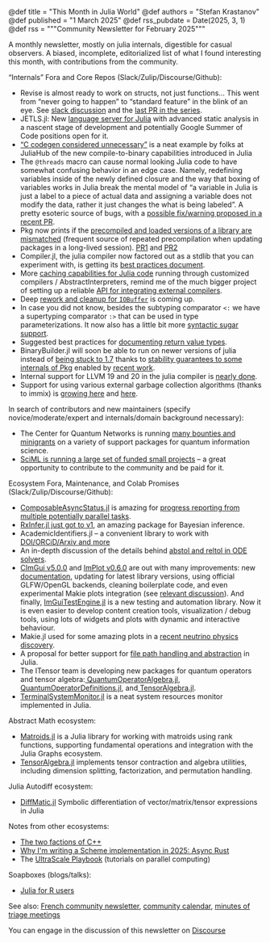 @def title = "This Month in Julia World"
@def authors = "Stefan Krastanov"
@def published = "1 March 2025"
@def rss_pubdate = Date(2025, 3, 1)
@def rss = """Community Newsletter for February 2025"""

A monthly newsletter, mostly on julia internals, digestible for casual observers. A biased, incomplete, editorialized list of what I found interesting this month, with contributions from the community.

“Internals” Fora and Core Repos (Slack/Zulip/Discourse/Github):

* Revise is almost ready to work on structs, not just functions… This went from “never going to happen” to “standard feature” in the blink of an eye. See [slack discussion](https://julialang.slack.com/archives/C03D578FCDD/p1738836742511929) and the [last PR in the series](https://github.com/JuliaLang/julia/pull/57253).
* JETLS.jl: New [language server for Julia](https://julialang.slack.com/archives/C6FGJ8REC/p1739952975346129) with advanced static analysis in a nascent stage of development and potentially Google Summer of Code positions open for it.
* [“C codegen considered unnecessary”](https://arxiv.org/abs/2502.01128) is a neat example by folks at JuliaHub of the new compile-to-binary capabilities introduced in Julia
* The `@threads` macro can cause normal looking Julia code to have somewhat confusing behavior in an edge case. Namely, redefining variables inside of the newly defined closure and the way that boxing of variables works in Julia break the mental model of “a variable in Julia is just a label to a piece of actual data and assigning a variable does not modify the data, rather it just changes the what is being labeled”. A pretty esoteric source of bugs, with a [possible fix/warning proposed in a recent PR](https://github.com/JuliaLang/julia/pull/57185).
* Pkg now prints if the [precompiled and loaded versions of a library are mismatched](https://julialang.slack.com/archives/C03D578FCDD/p1735656334706059) (frequent source of repeated precompilation when updating packages in a long-lived session). [PR1](https://github.com/JuliaLang/julia/pull/56901) and [PR2](https://github.com/JuliaLang/julia/pull/56926)
* Compiler.jl, the julia compiler now factored out as a stdlib that you can experiment with, is getting its [best practices document](https://github.com/JuliaLang/julia/pull/57520).
* More [caching capabilities for Julia code](https://github.com/JuliaLang/julia/pull/57193) running through customized compilers / AbstractInterpreters, remind me of the much bigger project of setting up a reliable [API for integrating external compilers](https://github.com/JuliaLang/julia/pull/52964).
* Deep [rework and cleanup for `IOBuffer`](https://github.com/JuliaLang/julia/pull/57570) is coming up.
* In case you did not know, besides the subtyping comparator `<:` we have a supertyping comparator `:>` that can be used in type parameterizations. It now also has a little bit more [syntactic sugar support](https://github.com/JuliaLang/julia/pull/57554).
* Suggested best practices for [documenting return value types](https://github.com/JuliaLang/julia/pull/57583).
* BinaryBuilder.jl will soon be able to run on newer versions of julia instead of [being stuck to 1.7](https://github.com/JuliaPackaging/JLLPrefixes.jl/issues/6) thanks to [stability guarantees to some internals of Pkg](https://github.com/JuliaLang/Pkg.jl/pull/4156) enabled by [recent work](https://github.com/JuliaLang/Pkg.jl/pull/4151).
* Internal support for LLVM 19 and 20 in the julia compiler is [nearly done](https://github.com/JuliaLang/julia/pull/57352).
* Support for using various external garbage collection algorithms (thanks to immix) is [growing here](https://github.com/JuliaLang/julia/pull/57327) and [here](https://github.com/JuliaLang/julia/pull/57294).

In search of contributors and new maintainers (specify novice/moderate/expert and internals/domain background necessary):

* The Center for Quantum Networks is running [many bounties and minigrants](https://github.com/QuantumSavory/.github/blob/main/BUG_BOUNTIES.md) on a variety of support packages for quantum information science.
* [SciML is running a large set of funded small projects](https://sciml.ai/small_grants/) – a great opportunity to contribute to the community and be paid for it.

Ecosystem Fora, Maintenance, and Colab Promises (Slack/Zulip/Discourse/Github):

* [ComposableAsyncStatus.jl](https://code.tecosaur.net/tec/ComposableAsyncStatus.jl#headline-1) is amazing for [progress reporting from multiple potentially parallel tasks](https://julialang.slack.com/archives/C67910KEH/p1739280864875829).
* [RxInfer.jl just got to v1](https://discourse.julialang.org/t/release-rxinfer-4-0-0-and-updated-documentation/126145), an amazing package for Bayesian inference.
* AcademicIdentifiers.jl – a convenient library to work with [DOI/ORCiD/Arxiv and more](https://code.tecosaur.net/tec/AcademicIdentifiers.jl)
* An in-depth discussion of the details behind [abstol and reltol in ODE solvers](https://discourse.julialang.org/t/setting-abstol-and-reltol-when-solving-the-schrodinger-equation-with-ordinarydiffeq/125534).
* [CImGui v5.0.0](https://github.com/JuliaImGui/CImGui.jl) and [ImPlot v0.6.0](https://github.com/JuliaImGui/ImPlot.jl) are out with many improvements: new [documentation](https://juliaimgui.github.io/ImGuiDocs.jl/cimgui/stable/), updating for latest library versions, using official GLFW/OpenGL backends, cleaning boilerplate code, and even experimental Makie plots integration (see [relevant discussion](https://github.com/JuliaImGui/CImGui.jl/discussions/52#discussioncomment-12066825)). And finally, [ImGuiTestEngine.jl](https://github.com/JuliaImGui/ImGuiTestEngine.jl) is a new testing and automation library. Now it is even easier to develop content creation tools, visualization / debug tools, using lots of widgets and plots with dynamic and interactive behaviour.
* Makie.jl used for some amazing plots in a [recent neutrino physics discovery](https://makie.org/website/blogposts/showcases/).
* A proposal for better support for [file path handling and abstraction](https://discourse.julialang.org/t/designing-a-paths-julep/124335) in Julia.
* The ITensor team is developing new packages for quantum operators and tensor algebra:[ QuantumOperatorAlgebra.jl](https://github.com/ITensor/QuantumOperatorAlgebra.jl),[ QuantumOperatorDefinitions.jl](https://github.com/ITensor/QuantumOperatorDefinitions.jl), and[ TensorAlgebra.jl](https://github.com/ITensor/TensorAlgebra.jl).
* [TerminalSystemMonitor.jl](https://discourse.julialang.org/t/ann-terminalsystemmonitor-jl-displays-usage-of-cpu-ram-and-optionally-gpu/125678) is a neat system resources monitor implemented in Julia.

Abstract Math ecosystem:

* [Matroids.jl](https://github.com/scheinerman/Matroids.jl) is a Julia library for working with matroids using rank functions, supporting fundamental operations and integration with the Julia Graphs ecosystem.
* [TensorAlgebra.jl](https://github.com/ITensor/TensorAlgebra.jl) implements tensor contraction and algebra utilities, including dimension splitting, factorization, and permutation handling.

Julia Autodiff ecosystem:

* [DiffMatic.jl](https://github.com/asterycs/DiffMatic.jl) Symbolic differentiation of vector/matrix/tensor expressions in Julia

Notes from other ecosystems:

* [The two factions of C++](https://herecomesthemoon.net/2024/11/two-factions-of-cpp/)
* [Why I'm writing a Scheme implementation in 2025: Async Rust](https://news.ycombinator.com/item?id=43083017)
* The [UltraScale Playbook](https://bsky.app/profile/thomwolf.bsky.social/post/3likeqqv3dk2y) (tutorials on parallel computing)

Soapboxes (blogs/talks):

* [Julia for R users](https://discourse.julialang.org/t/some-nice-advantages-of-learning-julia-for-the-r-programmers-a-small-article/125628?u=vituri)

See also: [French community newsletter](https://pnavaro.github.io/NouvellesJulia/), [community calendar](https://julialang.org/community/#events), [minutes of triage meetings](https://hackmd.io/@LilithHafner/HJaw__uMp)

You can engage in the discussion of this newsletter on [Discourse](https://discourse.julialang.org/c/community/news/66)
